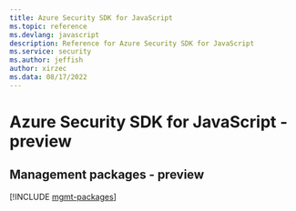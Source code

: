 ```yaml
---
title: Azure Security SDK for JavaScript
ms.topic: reference
ms.devlang: javascript
description: Reference for Azure Security SDK for JavaScript
ms.service: security
ms.author: jeffish
author: xirzec
ms.data: 08/17/2022
---
```

# Azure Security SDK for JavaScript - preview

## Management packages - preview
[!INCLUDE [mgmt-packages](security-mgmt-index.md)]